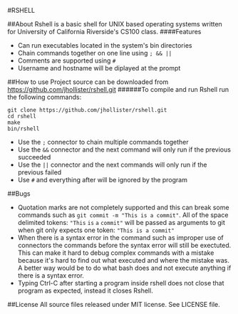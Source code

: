#RSHELL

##About
Rshell is a basic shell for UNIX based operating systems written for University of California Riverside's CS100 class. 
####Features
* Can run executables located in the system's bin directories
* Chain commands together on one line using `; && ||`
* Comments are supported using `#`
* Username and hostname will be diplayed at the prompt

##How to use
Project source can be downloaded from https://github.com/jhollister/rshell.git
######To compile and run Rshell run the following commands:
```
git clone https://github.com/jhollister/rshell.git
cd rshell
make
bin/rshell
```
* Use the `;` connector to chain multiple commands together
* Use the `&&` connector and the next command will only run if the previous succeeded
* Use the `||` connector and the next commands will only run if the previous failed
* Use `#` and everything after will be ignored by the program


##Bugs
* Quotation marks are not completely supported and this can break some commands such as `git commit -m "This is a commit"`. All of the space delimited tokens: `"This` `is` `a` `commit"` will be passed as arguments to git when git only expects one token: `"This is a commit"`
* When there is a syntax error in the command such as improper use of connectors the commands before the syntax error will still be exectuted. This can make it hard to debug complex commands with a mistake because it's hard to find out what executed and where the mistake was. A better way would be to do what bash does and not execute anything if there is a syntax error.
* Typing Ctrl-C after starting a program inside rshell does not close that program as expected, instead it closes Rshell.


##License
All source files released under MIT license. See LICENSE file.

